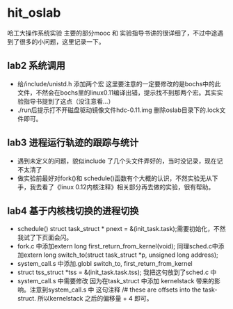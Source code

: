 # hit_oslab
哈工大操作系统实验 
主要的部分mooc 和 实验指导书讲的很详细了，不过中途遇到了很多的小问题，这里记录一下。

## lab2 系统调用
- 给/include/unistd.h 添加两个宏
这里要注意的一定要修改的是bochs中的此文件，不然会在bochs里的linux0.11编译出错，提示找不到那两个宏。其实实验指导书提到了这点（没注意看...）
- ./run后提示打不开磁盘驱动镜像文件hdc-0.11.img
删除oslab目录下的.lock文件即可。

## lab3 进程运行轨迹的跟踪与统计
- 遇到未定义的问题，貌似include 了几个头文件弄好的，当时没记录，现在记不太清了
- 做实验前最好对fork()和 schedule()函数有个大概的认识，不然实验无从下手，我去看了《linux 0.12内核注释》相关部分再去做的实验，很有帮助。

## lab4 基于内核栈切换的进程切换
- schedule() struct task_struct * pnext = &(init_task.task);需要初始化，不然我试了下页面会闪。
- fork.c 中添加extern long first_return_from_kernel(void); 同理sched.c中添加extern long switch_to(struct task_struct *p, unsigned long address);
- system_call.s 中添加.globl switch_to, first_return_from_kernel
- struct tss_struct *tss = &(init_task.task.tss); 我把这句放到了sched.c 中
- system_call.s 中需要修改 因为在task_struct 中添加 kernelstack 带来的影响。注意到system_call.s 中 这句注释
/# these are offsets into the task-struct. 所以kernelstack 之后的偏移量 + 4 即可。
